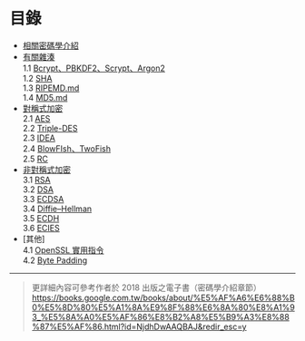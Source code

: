 # 目錄
* [相關密碼學介紹](https://github.com/EasonWang01/Introduction-to-cryptography/blob/master/0.%20%E7%9B%B8%E9%97%9C%E5%AF%86%E7%A2%BC%E5%AD%B8%E4%BB%8B%E7%B4%B9.md)
* [有關雜湊](https://github.com/EasonWang01/Introduction-to-cryptography/blob/master/1.%20%E6%9C%89%E9%97%9C%E9%9B%9C%E6%B9%8A.md)\
 1.1 [Bcrypt、PBKDF2、Scrypt、Argon2](https://github.com/EasonWang01/Introduction-to-cryptography/blob/master/1.1%20Bcrypt%E3%80%81PBKDF2%E3%80%81Scrypt%E3%80%81Argon2.md)\
 1.2 [SHA](https://github.com/EasonWang01/Introduction-to-cryptography/blob/master/1.2%20SHA.md)\
 1.3 [RIPEMD.md](https://github.com/EasonWang01/Introduction-to-cryptography/blob/master/1.3%20RIPEMD.md)\
 1.4 [MD5.md](https://github.com/EasonWang01/Introduction-to-cryptography/blob/master/1.4%20MD5.md)
* [對稱式加密](https://github.com/EasonWang01/Introduction-to-cryptography/blob/master/2.%20%E5%B0%8D%E7%A8%B1%E5%BC%8F%E5%8A%A0%E5%AF%86.md)\
 2.1 [AES](https://github.com/EasonWang01/Introduction-to-cryptography/blob/master/2.1%20AES.md)\
 2.2 [Triple-DES](https://github.com/EasonWang01/Introduction-to-cryptography/blob/master/2.2%20Triple-DES.md)\
 2.3 [IDEA](https://github.com/EasonWang01/Introduction-to-cryptography/blob/master/2.3%20IDEA.md)\
 2.4 [BlowFIsh、TwoFish](https://github.com/EasonWang01/Introduction-to-cryptography/blob/master/2.4%20BlowFIsh%E3%80%81TwoFish.md)\
 2.5 [RC](https://github.com/EasonWang01/Introduction-to-cryptography/blob/master/2.5%20RC.md)
* [非對稱式加密](https://github.com/EasonWang01/Introduction-to-cryptography/blob/master/3.%20%E9%9D%9E%E5%B0%8D%E7%A8%B1%E5%BC%8F%E5%8A%A0%E5%AF%86.md)\
 3.1 [RSA](https://github.com/EasonWang01/Introduction-to-cryptography/blob/master/3.1%20RSA.md)\
 3.2 [DSA](https://github.com/EasonWang01/Introduction-to-cryptography/blob/master/3.2%20DSA.md)\
 3.3 [ECDSA](https://github.com/EasonWang01/Introduction-to-cryptography/blob/master/3.3%20ECDSA.md)\
 3.4 [Diffie–Hellman](https://github.com/EasonWang01/Introduction-to-cryptography/blob/master/3.4%20Diffie%E2%80%93Hellman.md)\
 3.5 [ECDH](https://github.com/EasonWang01/Introduction-to-cryptography/blob/master/3.5%20ECDH.md)\
 3.6 [ECIES](https://github.com/EasonWang01/Introduction-to-cryptography/blob/master/3.6%20ECIES.md)
* [其他]\
 4.1 [OpenSSL 實用指令](https://github.com/EasonWang01/Introduction-to-cryptography/blob/master/4.1%20OpenSSL%20%E5%AF%A6%E7%94%A8%E6%8C%87%E4%BB%A4.md)\
 4.2 [Byte Padding](https://github.com/EasonWang01/Introduction-to-cryptography/blob/master/4.2%20Byte%20Padding.md)
 
 
 ---
 
> 更詳細內容可參考作者於 2018 出版之電子書（密碼學介紹章節） 
https://books.google.com.tw/books/about/%E5%AF%A6%E6%88%B0%E5%8D%80%E5%A1%8A%E9%8F%88%E6%8A%80%E8%A1%93_%E5%8A%A0%E5%AF%86%E8%B2%A8%E5%B9%A3%E8%88%87%E5%AF%86.html?id=NjdhDwAAQBAJ&redir_esc=y
